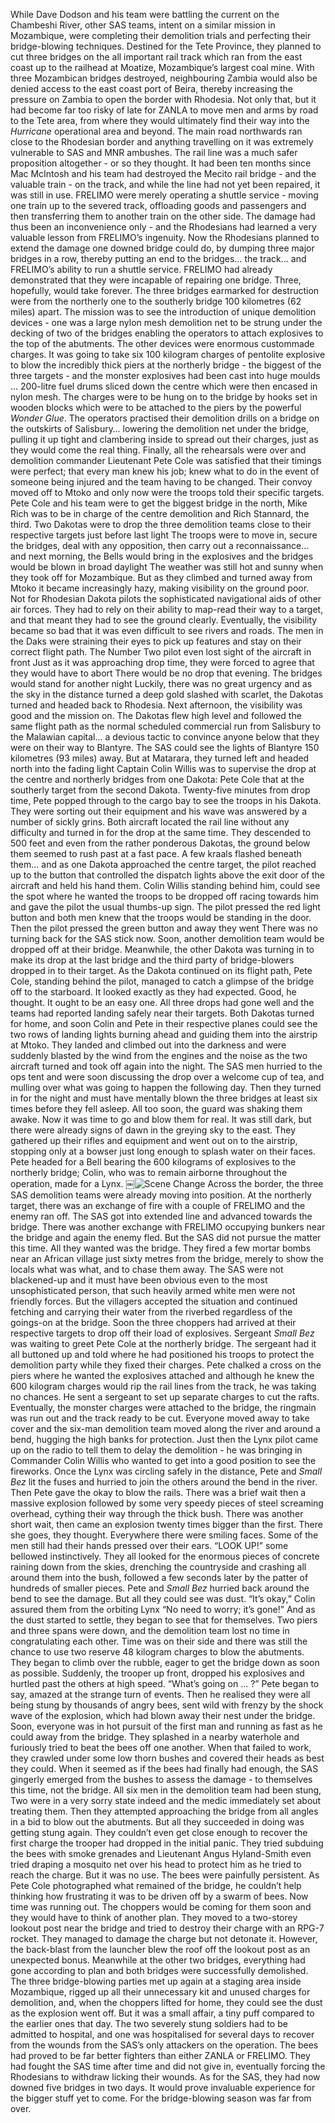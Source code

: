 While Dave Dodson and his team were battling the current on the Chambeshi River, other SAS teams, intent on a similar mission in Mozambique, were completing their demolition trials and perfecting their bridge-blowing techniques.
Destined for the Tete Province, they planned to cut three bridges on the all important rail track which ran from the east coast up to the railhead at Moatize, Mozambique’s largest coal mine.
With three Mozambican bridges destroyed, neighbouring Zambia would also be denied access to the east coast port of Beira, thereby increasing the pressure on Zambia to open the border with Rhodesia.
Not only that, but it had become far too risky of late for ZANLA to move men and arms by road to the Tete area, from where they would ultimately find their way into the _Hurricane_ operational area and beyond. The main road northwards ran close to the Rhodesian border and anything travelling on it was extremely vulnerable to SAS and MNR ambushes.
The rail line was a much safer proposition altogether - or so they thought.
It had been ten months since Mac McIntosh and his team had destroyed the Mecito rail bridge - and the valuable train - on the track, and while the line had not yet been repaired, it was still in use.
FRELIMO were merely operating a shuttle service - moving one train up to the severed track, offloading goods and passengers and then transferring them to another train on the other side.
The damage had thus been an inconvenience only - and the Rhodesians had learned a very valuable lesson from FRELIMO’s ingenuity.
Now the Rhodesians planned to extend the damage one downed bridge could do, by dumping three major bridges in a row, thereby putting an end to the bridges… the track… and FRELIMO’s ability to run a shuttle service.
FRELIMO had already demonstrated that they were incapable of repairing one bridge. Three, hopefully, would take forever.
The three bridges earmarked for destruction were from the northerly one to the southerly bridge 100 kilometres (62 miles) apart. The mission was to see the introduction of unique demolition devices - one was a large nylon mesh demolition net to be strung under the decking of two of the bridges enabling the operators to attach explosives to the top of the abutments. The other devices were enormous custommade charges.
It was going to take six 100 kilogram charges of pentolite explosive to blow the incredibly thick piers at the northerly bridge - the biggest of the three targets - and the monster explosives had been cast into huge moulds ... 200-litre fuel drums sliced down the centre which were then encased in nylon mesh.
The charges were to be hung on to the bridge by hooks set in wooden blocks which were to be attached to the piers by the powerful _Wonder Glue_.
The operators practised their demolition drills on a bridge on the outskirts of Salisbury… lowering the demolition net under the bridge, pulling it up tight and clambering inside to spread out their charges, just as they would come the real thing.
Finally, all the rehearsals were over and demolition commander Lieutenant Pete Cole was satisfied that their timings were perfect; that every man knew his job; knew what to do in the event of someone being injured and the team having to be changed.
Their convoy moved off to Mtoko and only now were the troops told their specific targets. Pete Cole and his team were to get the biggest bridge in the north, Mike Rich was to be in charge of the centre demolition and Rich Stannard, the third. Two Dakotas were to drop the three demolition teams close to their respective targets just before last light The troops were to move in, secure the bridges, deal with any opposition, then carry out a reconnaissance… and next morning, the Bells would bring in the explosives and the bridges would be blown in broad daylight
The weather was still hot and sunny when they took off for Mozambique. But as they climbed and turned away from Mtoko it became increasingly hazy, making visibility on the ground poor.
Not for Rhodesian Dakota pilots the sophisticated navigational aids of other air forces. They had to rely on their ability to map-read their way to a target, and that meant they had to see the ground clearly.
Eventually, the visibility became so bad that it was even difficult to see rivers and roads. The men in the Daks were straining their eyes to pick up features and stay on their correct flight path. The Number Two pilot even lost sight of the aircraft in front
Just as it was approaching drop time, they were forced to agree that they would have to abort There would be no drop that evening. The bridges would stand for another night
Luckily, there was no great urgency and as the sky in the distance turned a deep gold slashed with scarlet, the Dakotas turned and headed back to Rhodesia.
Next afternoon, the visibility was good and the mission on. The Dakotas flew high level and followed the same flight path as the normal scheduled commercial run from Salisbury to the Malawian capital… a devious tactic to convince anyone below that they were on their way to Blantyre.
The SAS could see the lights of Blantyre 150 kilometres (93 miles) away. But at Matarara, they turned left and headed north into the fading light
Captain Colin Willis was to supervise the drop at the centre and northerly bridges from one Dakota: Pete Cole that at the southerly target from the second Dakota. Twenty-five minutes from drop time, Pete popped through to the cargo bay to see the troops in his Dakota. They were sorting out their equipment and his wave was answered by a number of sickly grins.
Both aircraft located the rail line without any difficulty and turned in for the drop at the same time. They descended to 500 feet and even from the rather ponderous Dakotas, the ground below them seemed to rush past at a fast pace.
A few kraals flashed beneath them… and as one Dakota approached the centre target, the pilot reached up to the button that controlled the dispatch lights above the exit door of the aircraft and held his hand them. Colin Willis standing behind him, could see the spot where he wanted the troops to be dropped off racing towards him and gave the pilot the usual thumbs-up sign.
The pilot pressed the red light button and both men knew that the troops would be standing in the door. Then the pilot pressed the green button and away they went There was no turning back for the SAS stick now. Soon, another demolition team would be dropped off at their bridge.
Meanwhile, the other Dakota was turning in to make its drop at the last bridge and the third party of bridge-blowers dropped in to their target. As the Dakota continued on its flight path, Pete Cole, standing behind the pilot, managed to catch a glimpse of the bridge off to the starboard. It looked exactly as they had expected. Good, he thought. It ought to be an easy one.
All three drops had gone well and the teams had reported landing safely near their targets. Both Dakotas turned for home, and soon Colin and Pete in their respective planes could see the two rows of landing lights burning ahead and guiding them into the airstrip at Mtoko.
They landed and climbed out into the darkness and were suddenly blasted by the wind from the engines and the noise as the two aircraft turned and took off again into the night. The SAS men hurried to the ops tent and were soon discussing the drop over a welcome cup of tea, and mulling over what was going to happen the following day.
Then they turned in for the night and must have mentally blown the three bridges at least six times before they fell asleep. All too soon, the guard was shaking them awake. Now it was time to go and blow them for real.
It was still dark, but there were already signs of dawn in the greying sky to the east.
They gathered up their rifles and equipment and went out on to the airstrip, stopping only at a bowser just long enough to splash water on their faces.
Pete headed for a Bell bearing the 600 kilograms of explosives to the northerly bridge; Colin, who was to remain airborne throughout the operation, made for a Lynx.
￼![Scene Change](https://gitlab.sund.org/tomes/TheElite_RSAS/raw/master/Images/Scene%20Change.png)
Across the border, the three SAS demolition teams were already moving into position.
At the northerly target, there was an exchange of fire with a couple of FRELIMO and the enemy ran off. The SAS got into extended line and advanced towards the bridge. There was another exchange with FRELIMO occupying bunkers near the bridge and again the enemy fled.
But the SAS did not pursue the matter this time. All they wanted was the bridge.
They fired a few mortar bombs near an African village just sixty metres from the bridge, merely to show the locals what was what, and to chase them away. The SAS were not blackened-up and it must have been obvious even to the most unsophisticated person, that such heavily armed white men were not friendly forces.
But the villagers accepted the situation and continued fetching and carrying their water from the riverbed regardless of the goings-on at the bridge.
Soon the three choppers had arrived at their respective targets to drop off their load of explosives.
Sergeant _Small Bez_ was waiting to greet Pete Cole at the northerly bridge. The sergeant had it all buttoned up and told where he had positioned his troops to protect the demolition party while they fixed their charges.
Pete chalked a cross on the piers where he wanted the explosives attached and although he knew the 600 kilogram charges would rip the rail lines from the track, he was taking no chances. He sent a sergeant to set up separate charges to cut the rafts.
Eventually, the monster charges were attached to the bridge, the ringmain was run out and the track ready to be cut.
Everyone moved away to take cover and the six-man demolition team moved along the river and around a bend, hugging the high banks for protection.
Just then the Lynx pilot came up on the radio to tell them to delay the demolition - he was bringing in Commander Colin Willis who wanted to get into a good position to see the fireworks.
Once the Lynx was circling safely in the distance, Pete and _Small Bez_ lit the fuses and hurried to join the others around the bend in the river.
Then Pete gave the okay to blow the rails. There was a brief wait then a massive explosion followed by some very speedy pieces of steel screaming overhead, cything their way through the thick bush. There was another short wait, then came an explosion twenty times bigger than the first.
There she goes, they thought. Everywhere there were smiling faces. Some of the men still had their hands pressed over their ears.
“LOOK UP!” some bellowed instinctively.
They all looked for the enormous pieces of concrete raining down from the skies, drenching the countryside and crashing all around them into the bush, followed a few seconds later by the patter of hundreds of smaller pieces.
Pete and _Small Bez_ hurried back around the bend to see the damage. But all they could see was dust.
“It’s okay,” Colin assured them from the orbiting Lynx “No need to worry; it’s gone!”
And as the dust started to settle, they began to see that for themselves. Two piers and three spans were down, and the demolition team lost no time in congratulating each other.
Time was on their side and there was still the chance to use two reserve 48 kilogram charges to blow the abutments. They began to climb over the rubble, eager to get the bridge down as soon as possible.
Suddenly, the trooper up front, dropped his explosives and hurtled past the others at high speed.
“What’s going on ... ?” Pete began to say, amazed at the strange turn of events.
Then he realised they were all being stung by thousands of angry bees, sent wild with frenzy by the shock wave of the explosion, which had blown away their nest under the bridge.
Soon, everyone was in hot pursuit of the first man and running as fast as he could away from the bridge.
They splashed in a nearby waterhole and furiously tried to beat the bees off one another. When that failed to work, they crawled under some low thorn bushes and covered their heads as best they could.
When it seemed as if the bees had finally had enough, the SAS gingerly emerged from the bushes to assess the damage - to themselves this time, not the bridge.
All six men in the demolition team had been stung, Two were in a very sorry state indeed and the medic immediately set about treating them.
Then they attempted approaching the bridge from all angles in a bid to blow out the abutments. But all they succeeded in doing was getting stung again.
They couldn’t even get close enough to recover the first charge the trooper had dropped in the initial panic. They tried subduing the bees with smoke grenades and Lieutenant Angus Hyland-Smith even tried draping a mosquito net over his head to protect him as he tried to reach the charge.
But it was no use. The bees were painfully persistent. As Pete Cole photographed what remained of the bridge, he couldn’t help thinking how frustrating it was to be driven off by a swarm of bees.
Now time was running out. The choppers would be coming for them soon and they would have to think of another plan.
They moved to a two-storey lookout post near the bridge and tried to destroy their charge with an RPG-7 rocket. They managed to damage the charge but not detonate it. However, the back-blast from the launcher blew the roof off the lookout post as an unexpected bonus.
Meanwhile at the other two bridges, everything had gone according to plan and both bridges were successfully demolished.
The three bridge-blowing parties met up again at a staging area inside Mozambique, rigged up all their unnecessary kit and unused charges for demolition, and, when the choppers lifted for home, they could see the dust as the explosion went off. But it was a small affair, a tiny puff compared to the earlier ones that day.
The two severely stung soldiers had to be admitted to hospital, and one was hospitalised for several days to recover from the wounds from the SAS’s only attackers on the operation. The bees had proved to be far better fighters than either ZANLA or FRELIMO. They had fought the SAS time after time and did not give in, eventually forcing the Rhodesians to withdraw licking their wounds.
As for the SAS, they had now downed five bridges in two days. It would prove invaluable experience for the bigger stuff yet to come. For the bridge-blowing season was far from over.
